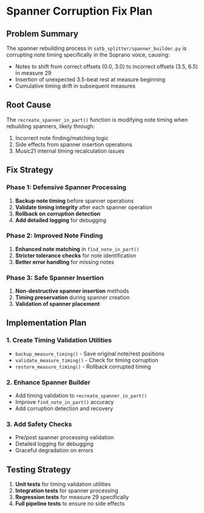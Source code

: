 # Spanner Corruption Fix Plan

## Problem Summary
The spanner rebuilding process in `satb_splitter/spanner_builder.py` is corrupting note timing specifically in the Soprano voice, causing:
- Notes to shift from correct offsets (0.0, 3.0) to incorrect offsets (3.5, 6.5) in measure 29
- Insertion of unexpected 3.5-beat rest at measure beginning
- Cumulative timing drift in subsequent measures

## Root Cause
The `recreate_spanner_in_part()` function is modifying note timing when rebuilding spanners, likely through:
1. Incorrect note finding/matching logic
2. Side effects from spanner insertion operations
3. Music21 internal timing recalculation issues

## Fix Strategy

### Phase 1: Defensive Spanner Processing
1. **Backup note timing** before spanner operations
2. **Validate timing integrity** after each spanner operation
3. **Rollback on corruption detection**
4. **Add detailed logging** for debugging

### Phase 2: Improved Note Finding
1. **Enhanced note matching** in `find_note_in_part()`
2. **Stricter tolerance checks** for note identification
3. **Better error handling** for missing notes

### Phase 3: Safe Spanner Insertion
1. **Non-destructive spanner insertion** methods
2. **Timing preservation** during spanner creation
3. **Validation of spanner placement**

## Implementation Plan

### 1. Create Timing Validation Utilities
- `backup_measure_timing()` - Save original note/rest positions
- `validate_measure_timing()` - Check for timing corruption
- `restore_measure_timing()` - Rollback corrupted timing

### 2. Enhance Spanner Builder
- Add timing validation to `recreate_spanner_in_part()`
- Improve `find_note_in_part()` accuracy
- Add corruption detection and recovery

### 3. Add Safety Checks
- Pre/post spanner processing validation
- Detailed logging for debugging
- Graceful degradation on errors

## Testing Strategy
1. **Unit tests** for timing validation utilities
2. **Integration tests** for spanner processing
3. **Regression tests** for measure 29 specifically
4. **Full pipeline tests** to ensure no side effects